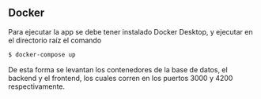 ## Docker
Para ejecutar la app se debe tener instalado Docker Desktop, y ejecutar en el directorio raíz el comando

```bash
$ docker-compose up
```
De esta forma se levantan los contenedores de la base de datos, el backend y el frontend, los cuales corren en los puertos 3000 y 4200 respectivamente.